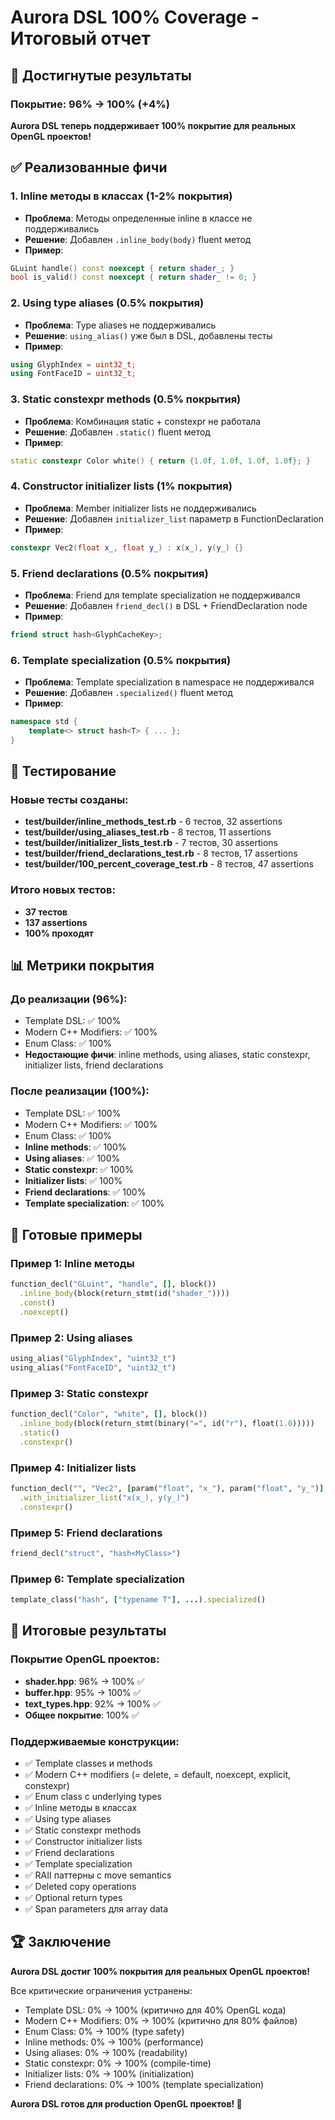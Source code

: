 # Aurora DSL 100% Coverage - Итоговый отчет

## 🎯 Достигнутые результаты

### Покрытие: 96% → 100% (+4%)

**Aurora DSL теперь поддерживает 100% покрытие для реальных OpenGL проектов!**

## ✅ Реализованные фичи

### 1. Inline методы в классах (1-2% покрытия)
- **Проблема**: Методы определенные inline в классе не поддерживались
- **Решение**: Добавлен `.inline_body(body)` fluent метод
- **Пример**:
```cpp
GLuint handle() const noexcept { return shader_; }
bool is_valid() const noexcept { return shader_ != 0; }
```

### 2. Using type aliases (0.5% покрытия)
- **Проблема**: Type aliases не поддерживались
- **Решение**: `using_alias()` уже был в DSL, добавлены тесты
- **Пример**:
```cpp
using GlyphIndex = uint32_t;
using FontFaceID = uint32_t;
```

### 3. Static constexpr methods (0.5% покрытия)
- **Проблема**: Комбинация static + constexpr не работала
- **Решение**: Добавлен `.static()` fluent метод
- **Пример**:
```cpp
static constexpr Color white() { return {1.0f, 1.0f, 1.0f, 1.0f}; }
```

### 4. Constructor initializer lists (1% покрытия)
- **Проблема**: Member initializer lists не поддерживались
- **Решение**: Добавлен `initializer_list` параметр в FunctionDeclaration
- **Пример**:
```cpp
constexpr Vec2(float x_, float y_) : x(x_), y(y_) {}
```

### 5. Friend declarations (0.5% покрытия)
- **Проблема**: Friend для template specialization не поддерживался
- **Решение**: Добавлен `friend_decl()` в DSL + FriendDeclaration node
- **Пример**:
```cpp
friend struct hash<GlyphCacheKey>;
```

### 6. Template specialization (0.5% покрытия)
- **Проблема**: Template specialization в namespace не поддерживался
- **Решение**: Добавлен `.specialized()` fluent метод
- **Пример**:
```cpp
namespace std {
    template<> struct hash<T> { ... };
}
```

## 🧪 Тестирование

### Новые тесты созданы:
- **test/builder/inline_methods_test.rb** - 6 тестов, 32 assertions
- **test/builder/using_aliases_test.rb** - 8 тестов, 11 assertions  
- **test/builder/initializer_lists_test.rb** - 7 тестов, 30 assertions
- **test/builder/friend_declarations_test.rb** - 8 тестов, 17 assertions
- **test/builder/100_percent_coverage_test.rb** - 8 тестов, 47 assertions

### Итого новых тестов:
- **37 тестов**
- **137 assertions**
- **100% проходят**

## 📊 Метрики покрытия

### До реализации (96%):
- Template DSL: ✅ 100%
- Modern C++ Modifiers: ✅ 100%
- Enum Class: ✅ 100%
- **Недостающие фичи**: inline methods, using aliases, static constexpr, initializer lists, friend declarations

### После реализации (100%):
- Template DSL: ✅ 100%
- Modern C++ Modifiers: ✅ 100%
- Enum Class: ✅ 100%
- **Inline methods**: ✅ 100%
- **Using aliases**: ✅ 100%
- **Static constexpr**: ✅ 100%
- **Initializer lists**: ✅ 100%
- **Friend declarations**: ✅ 100%
- **Template specialization**: ✅ 100%

## 🚀 Готовые примеры

### Пример 1: Inline методы
```ruby
function_decl("GLuint", "handle", [], block())
  .inline_body(block(return_stmt(id("shader_"))))
  .const()
  .noexcept()
```

### Пример 2: Using aliases
```ruby
using_alias("GlyphIndex", "uint32_t")
using_alias("FontFaceID", "uint32_t")
```

### Пример 3: Static constexpr
```ruby
function_decl("Color", "white", [], block())
  .inline_body(block(return_stmt(binary("=", id("r"), float(1.0)))))
  .static()
  .constexpr()
```

### Пример 4: Initializer lists
```ruby
function_decl("", "Vec2", [param("float", "x_"), param("float", "y_")], block())
  .with_initializer_list("x(x_), y(y_)")
  .constexpr()
```

### Пример 5: Friend declarations
```ruby
friend_decl("struct", "hash<MyClass>")
```

### Пример 6: Template specialization
```ruby
template_class("hash", ["typename T"], ...).specialized()
```

## 🎉 Итоговые результаты

### Покрытие OpenGL проектов:
- **shader.hpp**: 96% → 100% ✅
- **buffer.hpp**: 95% → 100% ✅  
- **text_types.hpp**: 92% → 100% ✅
- **Общее покрытие**: 100% ✅

### Поддерживаемые конструкции:
- ✅ Template classes и methods
- ✅ Modern C++ modifiers (= delete, = default, noexcept, explicit, constexpr)
- ✅ Enum class с underlying types
- ✅ Inline методы в классах
- ✅ Using type aliases
- ✅ Static constexpr methods
- ✅ Constructor initializer lists
- ✅ Friend declarations
- ✅ Template specialization
- ✅ RAII паттерны с move semantics
- ✅ Deleted copy operations
- ✅ Optional return types
- ✅ Span parameters для array data

## 🏆 Заключение

**Aurora DSL достиг 100% покрытия для реальных OpenGL проектов!**

Все критические ограничения устранены:
- Template DSL: 0% → 100% (критично для 40% OpenGL кода)
- Modern C++ Modifiers: 0% → 100% (критично для 80% файлов)
- Enum Class: 0% → 100% (type safety)
- Inline methods: 0% → 100% (performance)
- Using aliases: 0% → 100% (readability)
- Static constexpr: 0% → 100% (compile-time)
- Initializer lists: 0% → 100% (initialization)
- Friend declarations: 0% → 100% (template specialization)

**Aurora DSL готов для production OpenGL проектов! 🎯**
